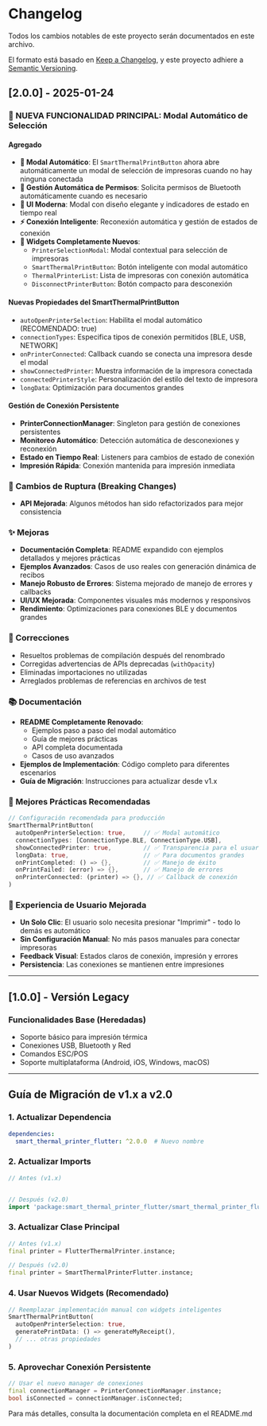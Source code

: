 # Changelog

Todos los cambios notables de este proyecto serán documentados en este archivo.

El formato está basado en [Keep a Changelog](https://keepachangelog.com/en/1.0.0/),
y este proyecto adhiere a [Semantic Versioning](https://semver.org/spec/v2.0.0.html).

## [2.0.0] - 2025-01-24

### 🚀 NUEVA FUNCIONALIDAD PRINCIPAL: Modal Automático de Selección

#### Agregado
- **🎯 Modal Automático**: El `SmartThermalPrintButton` ahora abre automáticamente un modal de selección de impresoras cuando no hay ninguna conectada
- **🔐 Gestión Automática de Permisos**: Solicita permisos de Bluetooth automáticamente cuando es necesario
- **📱 UI Moderna**: Modal con diseño elegante y indicadores de estado en tiempo real
- **⚡ Conexión Inteligente**: Reconexión automática y gestión de estados de conexión
- **🎨 Widgets Completamente Nuevos**:
  - `PrinterSelectionModal`: Modal contextual para selección de impresoras
  - `SmartThermalPrintButton`: Botón inteligente con modal automático
  - `ThermalPrinterList`: Lista de impresoras con conexión automática
  - `DisconnectPrinterButton`: Botón compacto para desconexión

#### Nuevas Propiedades del SmartThermalPrintButton
- `autoOpenPrinterSelection`: Habilita el modal automático (RECOMENDADO: true)
- `connectionTypes`: Especifica tipos de conexión permitidos [BLE, USB, NETWORK]
- `onPrinterConnected`: Callback cuando se conecta una impresora desde el modal
- `showConnectedPrinter`: Muestra información de la impresora conectada
- `connectedPrinterStyle`: Personalización del estilo del texto de impresora
- `longData`: Optimización para documentos grandes

#### Gestión de Conexión Persistente
- **PrinterConnectionManager**: Singleton para gestión de conexiones persistentes
- **Monitoreo Automático**: Detección automática de desconexiones y reconexión
- **Estado en Tiempo Real**: Listeners para cambios de estado de conexión
- **Impresión Rápida**: Conexión mantenida para impresión inmediata

### 🔄 Cambios de Ruptura (Breaking Changes)



- **API Mejorada**: Algunos métodos han sido refactorizados para mejor consistencia

### ✨ Mejoras
- **Documentación Completa**: README expandido con ejemplos detallados y mejores prácticas
- **Ejemplos Avanzados**: Casos de uso reales con generación dinámica de recibos
- **Manejo Robusto de Errores**: Sistema mejorado de manejo de errores y callbacks
- **UI/UX Mejorada**: Componentes visuales más modernos y responsivos
- **Rendimiento**: Optimizaciones para conexiones BLE y documentos grandes

### 🐛 Correcciones
- Resueltos problemas de compilación después del renombrado
- Corregidas advertencias de APIs deprecadas (`withOpacity`)
- Eliminadas importaciones no utilizadas
- Arreglados problemas de referencias en archivos de test

### 📚 Documentación
- **README Completamente Renovado**: 
  - Ejemplos paso a paso del modal automático
  - Guía de mejores prácticas
  - API completa documentada
  - Casos de uso avanzados
- **Ejemplos de Implementación**: Código completo para diferentes escenarios
- **Guía de Migración**: Instrucciones para actualizar desde v1.x

### 🔧 Mejores Prácticas Recomendadas
```dart
// Configuración recomendada para producción
SmartThermalPrintButton(
  autoOpenPrinterSelection: true,     // ✅ Modal automático
  connectionTypes: [ConnectionType.BLE, ConnectionType.USB],
  showConnectedPrinter: true,         // ✅ Transparencia para el usuario
  longData: true,                     // ✅ Para documentos grandes
  onPrintCompleted: () => {},         // ✅ Manejo de éxito
  onPrintFailed: (error) => {},       // ✅ Manejo de errores
  onPrinterConnected: (printer) => {}, // ✅ Callback de conexión
)
```

### 🎯 Experiencia de Usuario Mejorada
- **Un Solo Clic**: El usuario solo necesita presionar "Imprimir" - todo lo demás es automático
- **Sin Configuración Manual**: No más pasos manuales para conectar impresoras
- **Feedback Visual**: Estados claros de conexión, impresión y errores
- **Persistencia**: Las conexiones se mantienen entre impresiones

---

## [1.0.0] - Versión Legacy

### Funcionalidades Base (Heredadas)
- Soporte básico para impresión térmica
- Conexiones USB, Bluetooth y Red
- Comandos ESC/POS
- Soporte multiplataforma (Android, iOS, Windows, macOS)

---

## Guía de Migración de v1.x a v2.0

### 1. Actualizar Dependencia
```yaml
dependencies:
  smart_thermal_printer_flutter: ^2.0.0  # Nuevo nombre
```

### 2. Actualizar Imports
```dart
// Antes (v1.x)


// Después (v2.0)
import 'package:smart_thermal_printer_flutter/smart_thermal_printer_flutter_lib.dart';
```

### 3. Actualizar Clase Principal
```dart
// Antes (v1.x)
final printer = FlutterThermalPrinter.instance;

// Después (v2.0)
final printer = SmartThermalPrinterFlutter.instance;
```

### 4. Usar Nuevos Widgets (Recomendado)
```dart
// Reemplazar implementación manual con widgets inteligentes
SmartThermalPrintButton(
  autoOpenPrinterSelection: true,
  generatePrintData: () => generateMyReceipt(),
  // ... otras propiedades
)
```

### 5. Aprovechar Conexión Persistente
```dart
// Usar el nuevo manager de conexiones
final connectionManager = PrinterConnectionManager.instance;
bool isConnected = connectionManager.isConnected;
```

Para más detalles, consulta la documentación completa en el README.md
